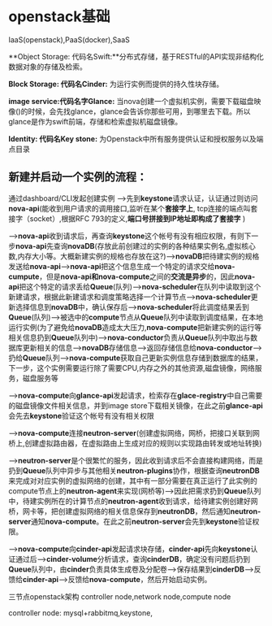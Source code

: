 # openstack基础

IaaS\(openstack\),PaaS\(docker\),SaaS

**Object Storage: 代码名Swift:**分布式存储，基于RESTful的API实现非结构化数据对象的存储及检索。

**Block Storage: 代码名Cinder:** 为运行实例而提供的持久性块存储。

**image service:代码名字Glance:** 当nova创建一个虚拟机实例，需要下载磁盘映像\(\)的时候，会先找glance，glance会告诉你那些可用，到哪里去下载。所以glance是作为swift前端，存储和检索虚拟机磁盘镜像。

**Identity: 代码名Key stone:** 为Openstack中所有服务提供认证和授权服务以及端点目录

## 新建并启动一个实例的流程：

通过dashboard/CLI发起创建实例 --&gt;先到**keystone**请求认证，认证通过则访问**nova-api**\(能收到用户请求的调用接口,监听在某个**套接字上**, tcp连接的端点叫套接字（socket）,根据RFC 793的定义,**端口号拼接到IP地址即构成了套接字** \)

--&gt;**nova-api**收到请求后，再查询**keystone**这个帐号有没有相应权限，有则下一步**nova-api**先查询**novaDB**\(存放此前创建过的实例的各种结果实例名,虚拟核心数,内存大小等。大概新建实例的规格也存放在这?\)--&gt;**novaDB**把待建实例的规格发送给**nova-api**--&gt;**nova-api**把这个信息生成一个特定的请求交给**nova-cumpute**，但是**nova-api和nova-compute**之间的**交流是异步**的，因此**nova-api**把这个特定的请求丢给**Queue**\(队列\)--&gt;**nova-scheduler**在队列中读取到这个新建请求，根据此新建请求和调度策略选择一个计算节点--&gt;**nova-scheduler**更新选择信息到**novaDB**中，确认保存后--&gt;**nova-scheduler**将此调度结果丢到**Queue**\(队列\)--&gt;被选中的**compute**节点从**Queue**队列中读取到调度结果，在本地运行实例\(为了避免给**novaDB**造成太大压力,**nova-compute**把新建实例的运行等相关信息扔到**Queue**队列中\)--&gt;**nova-conductor**负责从**Queue**队列中取出与数据库更新相关的信息--&gt;**novaDB**存储信息--&gt;返回存储信息给**nova-conductor**--&gt;扔给**Queue**队列--&gt;**nova-compute**获取自己更新实例信息存储到数据库的结果，下一步，这个实例需要运行除了需要CPU,内存之外的其他资源,磁盘镜像，网络服务，磁盘服务等

--&gt;**nova-compute**向**glance-api**发起请求，检索存在**glace-registry**中自己需要的磁盘镜像文件相关信息，并到image store下载相关镜像，在此之前**glance-api**会先去**keystone**验证这个帐号有没有相关权限

--&gt;**nova-compute**连接**neutron-server**\(创建虚拟网络，网桥，把接口关联到网桥上,创建虚拟路由器，在虚拟路由上生成对应的规则以实现路由转发或地址转换\)

--&gt;**neutron-server**是个很繁忙的服务，因此收到请求后不会直接构建网络，而是扔到**Queue**队列中异步与其他相关**neutron-plugins**协作，根据查询**neutronDB**来完成对对应实例的虚拟网络的创建，其中有一部分需要在真正运行了此实例的compute节点上的**neutron-agent**来实现\(网桥等\)--&gt;因此把需求扔到**Queue**队列中，待建实例所在的计算节点的**neutron-agent**收到请求，给待建实例创建好网桥，网卡等，把创建虚拟网络的相关信息保存到**neutronDB**，然后通知**neutron-server**通知**nova-compute**。在此之前**neutron-server**会先到**keystone**验证权限。 

--&gt;**nova-compute**向**cinder-api**发起请求块存储，**cinder-api**先向**keystone**认证通过后--&gt;**cinder-volume**分析请求，查询**cinderDB**，确定没有问题后扔到**Queue**队列中，由**cinder**负责具体生成卷及分配卷--&gt;保存结果到**cinderDB**--&gt;反馈给**cinder-api**--&gt;反馈给**nova-compute**，然后开始启动实例。



三节点openstack架构 controller node,network node,compute node

controller node: mysql+rabbitmq,keystone,

